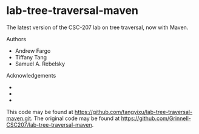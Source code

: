 # lab-tree-traversal-maven

The latest version of the CSC-207 lab on tree traversal, now with Maven.

Authors

* Andrew Fargo
* Tiffany Tang
* Samuel A. Rebelsky

Acknowledgements

*
*
*

This code may be found at <https://github.com/tangyixu/lab-tree-traversal-maven.git>. The original code may be found at <https://github.com/Grinnell-CSC207/lab-tree-traversal-maven>.
